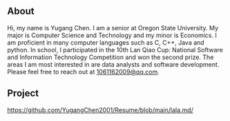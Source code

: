 ## <a name="About">About</a>
Hi, my name is Yugang Chen. I am a senior at Oregon State University. My major is Computer Science and Technology and my minor is Economics. I am proficient in many computer languages such as C, C++, Java and python. In school, I participated in the 10th Lan Qiao Cup: National Software and Information Technology Competition and won the second prize. The areas I am most interested in are data analysts and software development. Please feel free to reach out at 1061162009@qq.com.

## <a name="Project">Project</a>



<a href="https://github.com/YugangChen2001/Resume/blob/main/lala.md">https://github.com/YugangChen2001/Resume/blob/main/lala.md/</a>  
